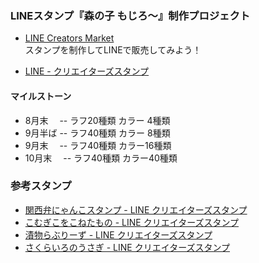 ### LINEスタンプ『森の子 もじろ〜』制作プロジェクト

- [LINE Creators Market](https://creator.line.me/ja/)  
  スタンプを制作してLINEで販売してみよう！

- [LINE - クリエイターズスタンプ](https://store.line.me/stickershop/showcase/top_creators/ja)


#### マイルストーン

-  8月末　 -- ラフ20種類 カラー 4種類
-  9月半ば -- ラフ40種類 カラー 8種類
-  9月末　 -- ラフ40種類 カラー16種類
- 10月末　 -- ラフ40種類 カラー40種類

### 参考スタンプ

- [関西弁にゃんこスタンプ - LINE クリエイターズスタンプ](https://store.line.me/stickershop/product/1002405/ja)
- [こむぎこをこねたもの - LINE クリエイターズスタンプ](https://store.line.me/stickershop/product/1000963/ja)
- [漬物らぶりーず - LINE クリエイターズスタンプ](https://store.line.me/stickershop/product/1008834/ja)
- [さくらいろのうさぎ - LINE クリエイターズスタンプ](https://store.line.me/stickershop/product/1001283/ja)
